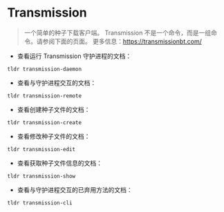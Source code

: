 # Transmission

> 一个简单的种子下载客户端。
> Transmission 不是一个命令，而是一组命令。请参阅下面的页面。
> 更多信息：<https://transmissionbt.com/>

- 查看运行 Transmission 守护进程的文档：

`tldr transmission-daemon`

- 查看与守护进程交互的文档：

`tldr transmission-remote`

- 查看创建种子文件的文档：

`tldr transmission-create`

- 查看修改种子文件的文档：

`tldr transmission-edit`

- 查看获取种子文件信息的文档：

`tldr transmission-show`

- 查看与守护进程交互的已弃用方法的文档：

`tldr transmission-cli`